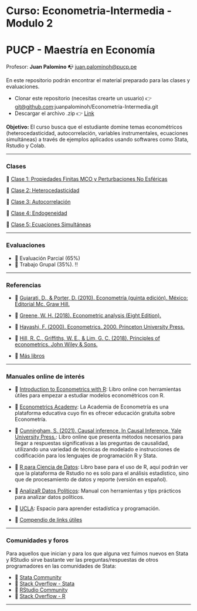 # Curso: Econometria-Intermedia - Modulo 2

# PUCP - Maestría en Economía

Profesor: **Juan Palomino** :mailbox_with_no_mail: juan.palominoh@pucp.pe

En este repositorio podrán encontrar el material preparado para las clases y evaluaciones. 

- Clonar este repositorio (necesitas crearte un usuario) :point_right: git@github.com:juanpalominoh/Econometria-Intermedia.git
- Descargar el archivo .zip :point_right: [Link](https://github.com/juanpalominoh/Econometria-Intermedia/archive/refs/heads/main.zip)

**Objetivo:** El curso busca que el estudiante domine temas econométricos (heterocedasticidad, autocorrelación, variables instrumentales, ecuaciones simultáneas) a través de ejemplos aplicados usando softwares como Stata, Rstudio y Colab.

---

### Clases 

:file_folder: [Clase 1: Propiedades Finitas MCO y Perturbaciones No Esféricas](https://github.com/juanpalominoh/Econometria-Intermedia/tree/main/1.%20Perturbaciones%20No%20Esfericas) 

:file_folder: [Clase 2: Heterocedasticidad](https://github.com/juanpalominoh/Econometria-Intermedia/tree/main/2.%20Heterocedasticidad)

:file_folder: [Clase 3: Autocorrelación](https://github.com/juanpalominoh/Econometria-Intermedia/tree/main/3.%20Autocorrelaci%C3%B3n)

:file_folder: [Clase 4: Endogeneidad](https://github.com/juanpalominoh/Econometria-Intermedia/tree/main/4.%20Endogeneidad)

:file_folder: [Clase 5: Ecuaciones Simultáneas](https://github.com/juanpalominoh/Econometria-Intermedia/tree/main/5.%20Ecuaciones%20Simultaneas)

---

### Evaluaciones

- :pushpin: Evaluación Parcial (65%) 
- :pushpin: Trabajo Grupal (35%). :bangbang:

---

### Referencias

- :closed_book: [Gujarati, D., & Porter, D. (2010). Econometría (quinta edición). México: Editorial Mc. Graw Hill.](https://fvela.files.wordpress.com/2012/10/econometria-damodar-n-gujarati-5ta-ed.pdf)

- :closed_book: [Greene, W. H. (2018). Econometric analysis (Eight Edition).](https://www.amazon.com/Econometric-Analysis-8th-William-Greene/dp/0134461363)

- :closed_book: [Hayashi, F. (2000). Econometrics. 2000. Princeton University Press.](https://press.princeton.edu/books/hardcover/9780691010182/econometrics)

- :closed_book: [Hill, R. C., Griffiths, W. E., & Lim, G. C. (2018). Principles of econometrics. John Wiley & Sons.](https://www.wiley.com/en-us/Principles+of+Econometrics%2C+5th+Edition-p-9781119320944)

- :closed_book: [Más libros](https://drive.google.com/open?id=1ehT2_b792U9bSEWaenAMkwzjXynehOQB&authuser=juan.palominoh%40pucp.pe&usp=drive_fs)

---

### Manuales online de interés

+ :green_book: [Introduction to Econometrics with R](https://www.econometrics-with-r.org/): Libro online con herramientas útiles para empezar a estudiar modelos econométricos con R. 
 
+ :green_book: [Econometrics Academy](https://sites.google.com/site/econometricsacademy/): La Academia de Econometría es una plataforma educativa cuyo fin es ofrecer educación gratuita sobre Econometría.

+ :blue_book: [Cunningham, S. (2021). Causal inference. In Causal Inference. Yale University Press.](https://mixtape.scunning.com/): Libro online que presenta métodos necesarios para llegar a respuestas significativas a las preguntas de causalidad, utilizando una variedad de técnicas de modelado e instrucciones de codificación para los lenguajes de programación R y Stata.

+ :blue_book: [R para Ciencia de Datos](https://es.r4ds.hadley.nz/): Libro base para el uso de R, aquí podrán ver que la plataforma de Rstudio no es solo para el análisis estadístico, sino que de procesamiento de datos y reporte (versión en español).

+ :orange_book: [AnalizaR Datos Políticos](https://arcruz0.github.io/libroadp/index.html): Manual con herramientas y tips prácticos para analizar datos políticos.

+ :orange_book: [UCLA](https://stats.oarc.ucla.edu/r/): Espacio para aprender estadística y programación.

+ :orange_book: [Compendio de links útiles](https://www.lecy.info/r-for-public-policy)

---

### Comunidades y foros

Para aquellos que inician y para los que alguna vez fuimos nuevos en Stata y RStudio sirve bastante ver las preguntas/respuestas de otros programadores en las comunidades de Stata:

+ :pushpin: [Stata Community](https://www.statalist.org/)
+ :pushpin: [Stack Overflow - Stata](https://stackoverflow.com/questions/tagged/stata)
+ :pushpin: [RStudio Community](https://community.rstudio.com/)
+ :pushpin: [Stack Overflow - R](https://stackoverflow.com/questions/tagged/r)

---

